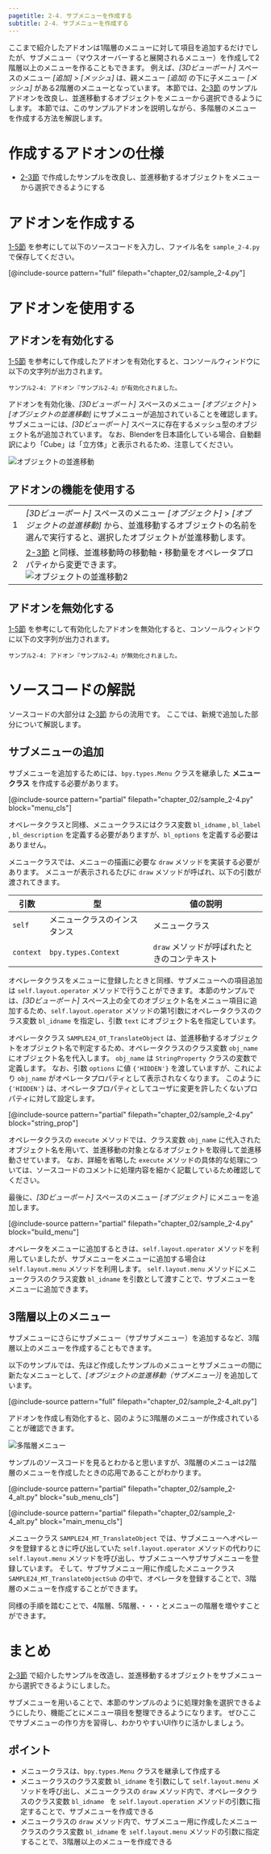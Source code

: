 ```yaml
---
pagetitle: 2-4. サブメニューを作成する
subtitle: 2-4. サブメニューを作成する
---
```


ここまで紹介したアドオンは1階層のメニューに対して項目を追加するだけでしたが、サブメニュー（マウスオーバーすると展開されるメニュー）を作成して2階層以上のメニューを作ることもできます。
例えば、*[3Dビューポート]* スペースのメニュー *[追加]* > *[メッシュ]* は、親メニュー *[追加]* の下に子メニュー *[メッシュ]* がある2階層のメニューとなっています。
本節では、[2-3節](03_Use_Operator_Property.html) のサンプルアドオンを改良し、並進移動するオブジェクトをメニューから選択できるようにします。
本節では、このサンプルアドオンを説明しながら、多階層のメニューを作成する方法を解説します。


# 作成するアドオンの仕様

* [2-3節](03_Use_Operator_Property.html) で作成したサンプルを改良し、並進移動するオブジェクトをメニューから選択できるようにする


# アドオンを作成する

[1-5節](../chapter_01/05_Install_own_Add-on.html) を参考にして以下のソースコードを入力し、ファイル名を `sample_2-4.py` で保存してください。

[@include-source pattern="full" filepath="chapter_02/sample_2-4.py"]


# アドオンを使用する


## アドオンを有効化する

[1-5節](../chapter_01/05_Install_own_Add-on.html) を参考にして作成したアドオンを有効化すると、コンソールウィンドウに以下の文字列が出力されます。

```
サンプル2-4: アドオン『サンプル2-4』が有効化されました。
```

アドオンを有効化後、*[3Dビューポート]* スペースのメニュー *[オブジェクト]* > *[オブジェクトの並進移動]* にサブメニューが追加されていることを確認します。
サブメニューには、*[3Dビューポート]* スペースに存在するメッシュ型のオブジェクト名が追加されています。
なお、Blenderを日本語化している場合、自動翻訳により「Cube」は「立方体」と表示されるため、注意してください。

![](../../images/chapter_02/05_Create_Sub-menu/enable_add-on.png "オブジェクトの並進移動")


## アドオンの機能を使用する

<div class="work"></div>

|||
|---|---|
|1|*[3Dビューポート]* スペースのメニュー *[オブジェクト]* > *[オブジェクトの並進移動]* から、並進移動するオブジェクトの名前を選んで実行すると、選択したオブジェクトが並進移動します。|
|2|[2-3節](03_Use_Operator_Property.html) と同様、並進移動時の移動軸・移動量をオペレータプロパティから変更できます。<br>![](../../images/chapter_02/05_Create_Sub-menu/use_add-on_2.png "オブジェクトの並進移動2")|


## アドオンを無効化する

[1-5節](../chapter_01/05_Install_own_Add-on.html) を参考にして有効化したアドオンを無効化すると、コンソールウィンドウに以下の文字列が出力されます。

```
サンプル2-4: アドオン『サンプル2-4』が無効化されました。
```


# ソースコードの解説

ソースコードの大部分は [2-3節](03_Use_Operator_Property.html) からの流用です。
ここでは、新規で追加した部分について解説します。


## サブメニューの追加

サブメニューを追加するためには、`bpy.types.Menu` クラスを継承した **メニュークラス** を作成する必要があります。

[@include-source pattern="partial" filepath="chapter_02/sample_2-4.py" block="menu_cls"]

オペレータクラスと同様、メニュークラスにはクラス変数 `bl_idname` , `bl_label` , `bl_description` を定義する必要がありますが、`bl_options` を定義する必要はありません。

メニュークラスでは、メニューの描画に必要な `draw` メソッドを実装する必要があります。
メニューが表示されるたびに `draw` メソッドが呼ばれ、以下の引数が渡されてきます。

|引数|型|値の説明|
|---|---|---|
|`self`|メニュークラスのインスタンス|メニュークラス|
|`context`|`bpy.types.Context`|`draw` メソッドが呼ばれたときのコンテキスト|

オペレータクラスをメニューに登録したときと同様、サブメニューへの項目追加は `self.layout.operator` メソッドで行うことができます。
本節のサンプルでは、*[3Dビューポート]* スペース上の全てのオブジェクト名をメニュー項目に追加するため、`self.layout.operator` メソッドの第1引数にオペレータクラスのクラス変数 `bl_idname` を指定し、引数 `text` にオブジェクト名を指定しています。

オペレータクラス `SAMPLE24_OT_TranslateObject` は、並進移動するオブジェクトをオブジェクト名で判定するため、オペレータクラスのクラス変数 `obj_name` にオブジェクト名を代入します。
`obj_name` は `StringProperty` クラスの変数で定義します。
なお、引数 `options` に値 `{'HIDDEN'}` を渡していますが、これにより `obj_name` がオペレータプロパティとして表示されなくなります。
このように `{'HIDDEN'}` は、オペレータプロパティとしてユーザに変更を許したくないプロパティに対して設定します。

[@include-source pattern="partial" filepath="chapter_02/sample_2-4.py" block="string_prop"]

オペレータクラスの `execute` メソッドでは、クラス変数 `obj_name` に代入されたオブジェクト名を用いて、並進移動の対象となるオブジェクトを取得して並進移動させています。
なお、詳細を省略した `execute` メソッドの具体的な処理については、ソースコードのコメントに処理内容を細かく記載しているため確認してください。

最後に、*[3Dビューポート]* スペースのメニュー *[オブジェクト]* にメニューを追加します。

[@include-source pattern="partial" filepath="chapter_02/sample_2-4.py" block="build_menu"]

オペレータをメニューに追加するときは、`self.layout.operator` メソッドを利用していましたが、サブメニューをメニューに追加する場合は `self.layout.menu` メソッドを利用します。
`self.layout.menu` メソッドにメニュークラスのクラス変数 `bl_idname` を引数として渡すことで、サブメニューをメニューに追加できます。


## 3階層以上のメニュー

サブメニューにさらにサブメニュー（サブサブメニュー）を追加するなど、3階層以上のメニューを作成することもできます。

以下のサンプルでは、先ほど作成したサンプルのメニューとサブメニューの間に新たなメニューとして、*[オブジェクトの並進移動（サブメニュー）]* を追加しています。

[@include-source pattern="full" filepath="chapter_02/sample_2-4_alt.py"]

アドオンを作成し有効化すると、図のように3階層のメニューが作成されていることが確認できます。

![](../../images/chapter_02/05_Create_Sub-menu/multilevel_menu.png "多階層メニュー")

サンプルのソースコードを見るとわかると思いますが、3階層のメニューは2階層のメニューを作成したときの応用であることがわかります。

[@include-source pattern="partial" filepath="chapter_02/sample_2-4_alt.py" block="sub_menu_cls"]

[@include-source pattern="partial" filepath="chapter_02/sample_2-4_alt.py" block="main_menu_cls"]

メニュークラス `SAMPLE24_MT_TranslateObject` では、サブメニューへオペレータを登録するときに呼び出していた `self.layout.operator` メソッドの代わりに `self.layout.menu` メソッドを呼び出し、サブメニューへサブサブメニューを登録しています。
そして、サブサブメニュー用に作成したメニュークラス `SAMPLE24_MT_TranslateObjectSub` の中で、オペレータを登録することで、3階層のメニューを作成することができます。

同様の手順を踏むことで、4階層、5階層、・・・とメニューの階層を増やすことができます。


# まとめ

[2-3節](03_Use_Operator_Property.html) で紹介したサンプルを改造し、並進移動するオブジェクトをサブメニューから選択できるようにしました。

サブメニューを用いることで、本節のサンプルのように処理対象を選択できるようにしたり、機能ごとにメニュー項目を整理できるようになります。
ぜひここでサブメニューの作り方を習得し、わかりやすいUI作りに活かしましょう。


## ポイント

* メニュークラスは、`bpy.types.Menu` クラスを継承して作成する
* メニュークラスのクラス変数 `bl_idname` を引数にして `self.layout.menu` メソッドを呼び出し、メニュークラスの `draw` メソッド内で、オペレータクラスのクラス変数 `bl_idname ` を `self.layout.operation` メソッドの引数に指定することで、サブメニューを作成できる
* メニュークラスの `draw` メソッド内で、サブメニュー用に作成したメニュークラスのクラス変数 `bl_idname` を `self.layout.menu` メソッドの引数に指定することで、3階層以上のメニューを作成できる
